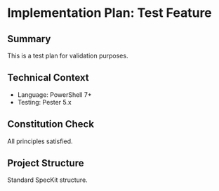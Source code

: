 # Implementation Plan: Test Feature

## Summary

This is a test plan for validation purposes.

## Technical Context

- Language: PowerShell 7+
- Testing: Pester 5.x

## Constitution Check

All principles satisfied.

## Project Structure

Standard SpecKit structure.
